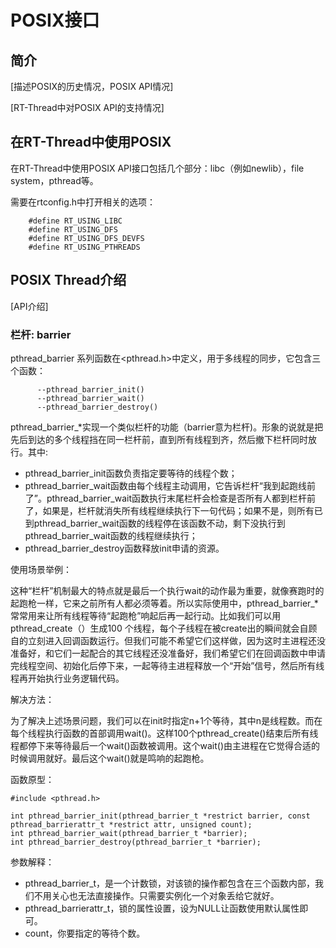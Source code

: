 # POSIX接口 #

## 简介 ##

[描述POSIX的历史情况，POSIX API情况]

[RT-Thread中对POSIX API的支持情况]

## 在RT-Thread中使用POSIX ##

在RT-Thread中使用POSIX API接口包括几个部分：libc（例如newlib），file system，pthread等。

需要在rtconfig.h中打开相关的选项：

~~~{.c}
    #define RT_USING_LIBC
    #define RT_USING_DFS
    #define RT_USING_DFS_DEVFS
    #define RT_USING_PTHREADS
~~~

## POSIX Thread介绍 ##

[API介绍]

### 栏杆: barrier ###

pthread_barrier 系列函数在<pthread.h>中定义，用于多线程的同步，它包含三个函数：

~~~{.c}
      --pthread_barrier_init()
      --pthread_barrier_wait()
      --pthread_barrier_destroy()
~~~

pthread_barrier_*实现一个类似栏杆的功能（barrier意为栏杆)。形象的说就是把先后到达的多个线程挡在同一栏杆前，直到所有线程到齐，然后撤下栏杆同时放行。其中:
* pthread_barrier_init函数负责指定要等待的线程个数；
* pthread_barrier_wait函数由每个线程主动调用，它告诉栏杆“我到起跑线前了”。pthread_barrier_wait函数执行末尾栏杆会检查是否所有人都到栏杆前了，如果是，栏杆就消失所有线程继续执行下一句代码；如果不是，则所有已到pthread_barrier_wait函数的线程停在该函数不动，剩下没执行到pthread_barrier_wait函数的线程继续执行；
* pthread_barrier_destroy函数释放init申请的资源。

使用场景举例：

这种“栏杆”机制最大的特点就是最后一个执行wait的动作最为重要，就像赛跑时的起跑枪一样，它来之前所有人都必须等着。所以实际使用中，pthread_barrier_*常常用来让所有线程等待“起跑枪”响起后再一起行动。比如我们可以用pthread_create（）生成100 个线程，每个子线程在被create出的瞬间就会自顾自的立刻进入回调函数运行。但我们可能不希望它们这样做，因为这时主进程还没准备好，和它们一起配合的其它线程还没准备好，我们希望它们在回调函数中申请完线程空间、初始化后停下来，一起等待主进程释放一个“开始”信号，然后所有线程再开始执行业务逻辑代码。

解决方法：

为了解决上述场景问题，我们可以在init时指定n+1个等待，其中n是线程数。而在每个线程执行函数的首部调用wait()。这样100个pthread_create()结束后所有线程都停下来等待最后一个wait()函数被调用。这个wait()由主进程在它觉得合适的时候调用就好。最后这个wait()就是鸣响的起跑枪。

函数原型：

~~~{.c}
#include <pthread.h>

int pthread_barrier_init(pthread_barrier_t *restrict barrier, const pthread_barrierattr_t *restrict attr, unsigned count);
int pthread_barrier_wait(pthread_barrier_t *barrier);
int pthread_barrier_destroy(pthread_barrier_t *barrier);
~~~

参数解释：
* pthread_barrier_t，是一个计数锁，对该锁的操作都包含在三个函数内部，我们不用关心也无法直接操作。只需要实例化一个对象丢给它就好。
* pthread_barrierattr_t，锁的属性设置，设为NULL让函数使用默认属性即可。
* count，你要指定的等待个数。
